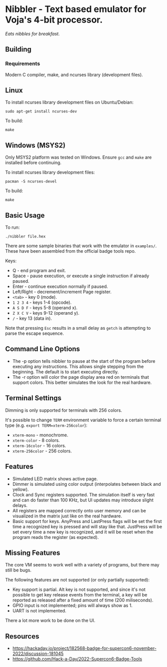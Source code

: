 # Nibbler - Text based emulator for Voja's 4-bit processor.

_Eats nibbles for breakfast._

## Building

### Requirements

Modern C compiler, make, and ncurses library (development files).

## Linux

To install ncurses library development files on Ubuntu/Debian:
```
sudo apt-get install ncurses-dev
```

To build:
```
make
```

## Windows (MSYS2)

Only MSYS2 platform was tested on Windows. Ensure `gcc` and `make` are installed
before continuing.

To install ncurses library development files:
```
pacman -S ncurses-devel
```

To build:
```
make
```

## Basic Usage

To run:
```
./nibbler file.hex
```

There are some sample binaries that work with the emulator in `examples/`.
These have been assembled from the official badge tools repo.

Keys:
  * Q - end program and exit.
  * Space - pause execution, or execute a single instruction if already paused.
  * Enter - continue execution normally if paused.
  * Left/Right - decrement/increment Page register.
  * `<tab>` - key 0 (mode).
  * `1 2 3 4` - keys 1-4 (opcode).
  * `A S D F` - keys 5-8 (operand x).
  * `Z X C V` - keys 9-12 (operand y).
  * `/` - key 13 (data in).

Note that pressing `Esc` results in a small delay as `getch` is attempting to
parse the escape sequence.

## Command Line Options

  * The -p option tells nibbler to pause at the start of the program before
    executing any instructions. This allows single stepping from the beginning.
    The default is to start executing directly.
  * The -r option will color the page display area red on terminals that support
    colors. This better simulates the look for the real hardware.

## Terminal Settings

Dimming is only supported for terminals with 256 colors.

It's possible to change `TERM` environment variable to force a certain terminal
type (e.g. `export TERM=xterm-256color`):
  * `xterm-mono` - monochrome.
  * `xterm-color` - 8 colors.
  * `xterm-16color` - 16 colors.
  * `xterm-256color` - 256 colors.

## Features

  * Simulated LED matrix shows active page.
  * Dimmer is simulated using color output (interpolates between black and
    yellow).
  * Clock and Sync registers supported. The simulation itself is very fast and
    can do faster than 100 KHz, but UI updates may introduce slight delays.
  * All registers are mapped correctly onto user memory and can be visualized
    in the matrix just like on the real hardware.
  * Basic support for keys. AnyPress and LastPress flags will be set the first
    time a recognized key is pressed and will stay like that. JustPress will be
    set every time a new key is recognized, and it will be reset when the
    program reads the register (as expected).

## Missing Features

The core VM seems to work well with a variety of programs, but there may still
be bugs.

The following features are not supported (or only partially supported):
  * Key support is partial. Alt key is not supported, and since it's not
    possible to get key release events from the terminal, a key will
    be reported as released after a fixed amount of time (200 miliseconds).
  * GPIO input is not implemented; pins will always show as 1.
  * UART is not implemented.

There a lot more work to be done on the UI.

## Resources

  * https://hackaday.io/project/182568-badge-for-supercon6-november-2022/discussion-181045
  * https://github.com/Hack-a-Day/2022-Supercon6-Badge-Tools
